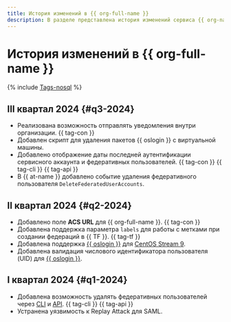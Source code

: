 ```yaml
---
title: История изменений в {{ org-full-name }}
description: В разделе представлена история изменений сервиса {{ org-name }}.
---
```


# История изменений в {{ org-full-name }}

{% include [Tags-nosql](../_includes/release-notes-tags-nosql.md) %}

## III квартал 2024 {#q3-2024}

* Реализована возможность отправлять уведомления внутри организации. {{ tag-con }}
* Добавлен скрипт для удаления пакетов {{ oslogin }} с виртуальной машины.
* Добавлено отображение даты последней аутентификации сервисного аккаунта и федеративных пользователей. {{ tag-con }} {{ tag-cli }} {{ tag-api }}
* В {{ at-name }} добавлено событие удаления федеративного пользователя `DeleteFederatedUserAccounts`.

## II квартал 2024 {#q2-2024}

* Добавлено поле **ACS URL** для {{ org-full-name }}. {{ tag-con }}
* Добавлена поддержка параметра `labels` для работы с метками при создании федераций в {{ TF }}. {{ tag-tf }}
* Добавлена поддержка [{{ oslogin }}](../organization/concepts/os-login) для [CentOS Stream 9](/marketplace/products/yc/centos-stream-9).
* Добавлена валидация числового идентификатора пользователя (UID) для [{{ oslogin }}](../organization/concepts/os-login).

## I квартал 2024 {#q1-2024}

* Добавлена возможность удалять федеративных пользователей через [CLI](../cli/cli-ref/managed-services/organization-manager/federation/saml/delete-user-accounts.md) и [API](saml/api-ref/Federation/deleteUserAccounts.md). {{ tag-cli }} {{ tag-api }}
* Устранена уязвимость к Replay Attack для SAML.

